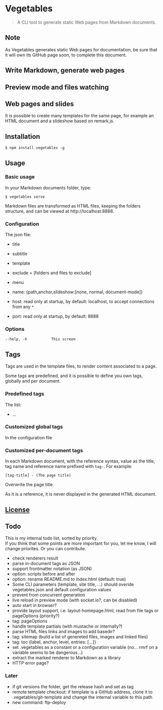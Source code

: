 # Vegetables

> A CLI tool to generate static Web pages from Markdown documents.

## Note

As Vegetables generates static Web pages for documentation, be sure that it will own its GitHub page soon, to complete this document.

## Write Markdown, generate web pages

## Preview mode and files watching

## Web pages and slides

It is possible to create many templates for the same page, for example an HTML document and a slideshow based on remark.js.

## Installation

    $ npm install vegetables -g

## Usage

### Basic usage

In your Markdown documents folder, type:

    $ vegetables serve

Markdown files are transformed as HTML files, keeping the folders structure, and can be viewed at http://localhost:8888.

### Configuration

The json file:

- title
- subtitle
- template
- exclude = [folders and files to exclude]
- menu
 - name: {path,anchor,slideshow:[none, normal, document-mode]}

- host: read only at startup, by default: localhost, to accept connections from any `*`
- port: read only at startup, by default: 8888

### Options

```
--help, -h           This screen
```

## Tags

Tags are used in the template files, to render content associated to a page.

Some tags are predefined, and it is possible to define you own tags, globally and per document.

### Predefined tags

The list:

- ...

### Customized global tags

In the configuration file

### Customized per-document tags

In each Markdown document, with the reference syntax, value as the title, tag name and reference name prefixed with `tag-`. For example:

    [tag-title] - (The page title)

Overwrite the page title.

As it is a reference, it is never displayed in the generated HTML document.



## [License](LICENSE)

## Todo

This is my internal todo list, sorted by priority.  
If you think that some points are more important for you, let me know, I will change priorites. Or you can contribute.

- check renderers result
- parse in-document tags as JSON
- support frontmatter notation (as JSON)
- option: scripts before and after
- option: rename README.md to index.html (default: true)
- Some CLI parameters (template, site title, ...) should overide vegetables.json and default configuration values
- prevent from concurrent generation
- live reload in preview mode (with socket.io?, can be disabled)
- auto start in browser?
- provide layout support, i.e. layout-homepage.html, read from file tags or pageOptions (priority?)
- tag: pageOptions
- handle template partials (with mustache or internally?)
- parse HTML files links and images to add basedir?
- tag: sitemap (build a list of genereted files, images and linked files)
- tag: toc {label, anchor, level, entries: [...]}
- set .vegetables as a constant or a configuration variable (no... rmrf on a variable seems to be dangerous...)
- extract the marked renderer to Markdown as a library
- HTTP error page?

### Later

- if git versions the folder, get the release hash and set as tag
- remote template checkout: if template is a GitHub address, clone it to .vegetables/git-template and change the internal variable to this path
- new command: ftp-deploy